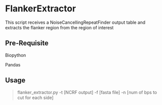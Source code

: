 # FlankerExtractor

This script receives a NoiseCancellingRepeatFinder output table and extracts the flanker region from the region of interest

## Pre-Requisite
Biopython

Pandas

## Usage
>flanker_extractor.py -t [NCRF output] -f [fasta file] -n [num of bps to cut for each side]
